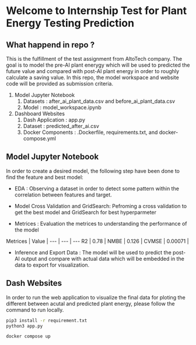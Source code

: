 # Welcome to Internship Test for Plant Energy Testing Prediction

## What happend in repo ? 

This is the fulfillment of the test assignment from AltoTech company. The goal is to model the pre-AI plant enerygy which will be used to predicted the future value and compared with post-AI plant energy in order to roughly calculate a saving value. In this repo, the model workspace and website code will be provided as submission criteria.

1.  Model Jupyter Notebook
    1. Datasets : after_ai_plant_data.csv and before_ai_plant_data.csv
    2. Model : model_workspace.ipynb
2. Dashboard Websites
    1. Dash Application : app.py 
    2. Dataset : predicted_after_ai.csv
    3. Docker Components : .Dockerfile, requirements.txt, and docker-compose.yml

## Model Jupyter Notebook

In order to create a desired model, the following step have been done to find the feature and best model:

- EDA : Observing a dataset in order to detect some pattern within the correlation between features and target. 

- Model Cross Validation and GridSearch: Pefroming a cross validation to get the best model and GridSearch for best hyperparmeter

- Metrices : Evaluation the metrices to understanding the performance of the model

Metrices | Value |
--- | --- | --- 
R2 | 0.78 |
NMBE | 0.126 |
CVMSE | 0.00071 |

- Inference and Export Data : The model will be used to predict the post-AI output and compare with actual data which will be embedded in the data to export for visualization. 

## Dash Websites

In order to run the web application to visualize the final data for ploting the different between acutal and predicted plant energy, please follow the command to run locally. 

```bash
pip3 install -r requirement.txt
python3 app.py
```


```bash
docker compose up 
```

